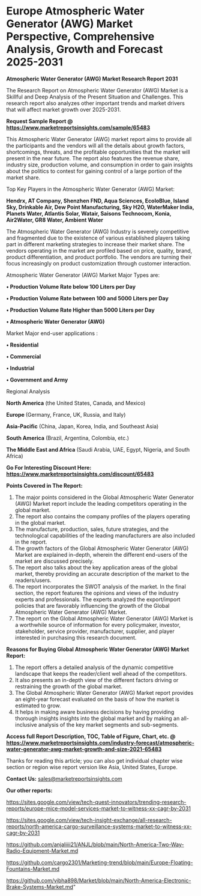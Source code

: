 # Europe Atmospheric Water Generator (AWG) Market Perspective, Comprehensive Analysis, Growth and Forecast 2025-2031

<strong>Atmospheric Water Generator (AWG) Market Research Report 2031</strong>

The Research Report on Atmospheric Water Generator (AWG) Market is a Skillful and Deep Analysis of the Present Situation and Challenges. This research report also analyzes other important trends and market drivers that will affect market growth over 2025-2031.

<strong>Request Sample Report @ <a href=https://www.marketreportsinsights.com/sample/65483>https://www.marketreportsinsights.com/sample/65483</a></strong>

This Atmospheric Water Generator (AWG) market report aims to provide all the participants and the vendors will all the details about growth factors, shortcomings, threats, and the profitable opportunities that the market will present in the near future. The report also features the revenue share, industry size, production volume, and consumption in order to gain insights about the politics to contest for gaining control of a large portion of the market share.

Top Key Players in the Atmospheric Water Generator (AWG) Market:

<strong>Hendrx, AT Company, Shenzhen FND, Aqua Sciences, EcoloBlue, Island Sky, Drinkable Air, Dew Point Manufacturing, Sky H2O, WaterMaker India, Planets Water, Atlantis Solar, Watair, Saisons Technocom, Konia, Air2Water, GR8 Water, Ambient Water</strong>

The Atmospheric Water Generator (AWG) Industry is severely competitive and fragmented due to the existence of various established players taking part in different marketing strategies to increase their market share. The vendors operating in the market are profiled based on price, quality, brand, product differentiation, and product portfolio. The vendors are turning their focus increasingly on product customization through customer interaction.

Atmospheric Water Generator (AWG) Market Major Types are:

<strong>• Production Volume Rate below 100 Liters per Day

• Production Volume Rate between 100 and 5000 Liters per Day

• Production Volume Rate Higher than 5000 Liters per Day

• Atmospheric Water Generator (AWG)</strong>

Market Major end-user applications :

<strong>• Residential

• Commercial

• Industrial

• Government and Army</strong>

Regional Analysis

</u><strong><b>North America</b></strong> (the United States, Canada, and Mexico)

<strong><b>Europe </b></strong>(Germany, France, UK, Russia, and Italy)

<strong><b>Asia-Pacific</b></strong> (China, Japan, Korea, India, and Southeast Asia)

<strong><b>South America</b></strong> (Brazil, Argentina, Colombia, etc.)

<strong><b>The Middle East and Africa</b></strong> (Saudi Arabia, UAE, Egypt, Nigeria, and South Africa)

<strong>Go For Interesting Discount Here: <a href=https://www.marketreportsinsights.com/discount/65483>https://www.marketreportsinsights.com/discount/65483</a></strong>

<strong>Points Covered in The Report:</strong>
<ol>
  <li>The major points considered in the Global Atmospheric Water Generator (AWG) Market report include the leading competitors operating in the global market.</li>
  <li>The report also contains the company profiles of the players operating in the global market.</li>
  <li>The manufacture, production, sales, future strategies, and the technological capabilities of the leading manufacturers are also included in the report.</li>
  <li>The growth factors of the Global Atmospheric Water Generator (AWG) Market are explained in-depth, wherein the different end-users of the market are discussed precisely.</li>
  <li>The report also talks about the key application areas of the global market, thereby providing an accurate description of the market to the readers/users.</li>
  <li>The report incorporates the SWOT analysis of the market. In the final section, the report features the opinions and views of the industry experts and professionals. The experts analyzed the export/import policies that are favorably influencing the growth of the Global Atmospheric Water Generator (AWG) Market.</li>
  <li>The report on the Global Atmospheric Water Generator (AWG) Market is a worthwhile source of information for every policymaker, investor, stakeholder, service provider, manufacturer, supplier, and player interested in purchasing this research document.</li>
</ol>
<strong>Reasons for Buying Global Atmospheric Water Generator (AWG) Market Report:</strong>

<ol>
  <li>The report offers a detailed analysis of the dynamic competitive landscape that keeps the reader/client well ahead of the competitors.</li>
  <li>It also presents an in-depth view of the different factors driving or restraining the growth of the global market.</li>
  <li>The Global Atmospheric Water Generator (AWG) Market report provides an eight-year forecast evaluated on the basis of how the market is estimated to grow.</li>
  <li>It helps in making aware business decisions by having providing thorough insights insights into the global market and by making an all-inclusive analysis of the key market segments and sub-segments.</li>
</ol>
<strong>Access full Report Description, TOC, Table of Figure, Chart, etc. @ <a href=https://www.marketreportsinsights.com/industry-forecast/atmospheric-water-generator-awg-market-growth-and-size-2021-65483>https://www.marketreportsinsights.com/industry-forecast/atmospheric-water-generator-awg-market-growth-and-size-2021-65483</a></strong>


Thanks for reading this article; you can also get individual chapter wise section or region wise report version like Asia, United States, Europe.

<strong>Contact Us:</strong>
sales@marketreportsinsights.com

<strong>Our other reports:</strong>

<a href=https://sites.google.com/view/tech-quest-innovators/trending-research-reports/europe-mice-model-services-market-to-witness-xx-cagr-by-2031>https://sites.google.com/view/tech-quest-innovators/trending-research-reports/europe-mice-model-services-market-to-witness-xx-cagr-by-2031</a>

<a href=https://sites.google.com/view/tech-insight-exchange/all-research-reports/north-america-cargo-surveillance-systems-market-to-witness-xx-cagr-by-2031>https://sites.google.com/view/tech-insight-exchange/all-research-reports/north-america-cargo-surveillance-systems-market-to-witness-xx-cagr-by-2031</a>

<a href=https://github.com/anjaliiii21/ANJL/blob/main/North-America-Two-Way-Radio-Equipment-Market.md>https://github.com/anjaliiii21/ANJL/blob/main/North-America-Two-Way-Radio-Equipment-Market.md</a>

<a href=https://github.com/cargo2301/Marketing-trend/blob/main/Europe-Floating-Fountains-Market.md>https://github.com/cargo2301/Marketing-trend/blob/main/Europe-Floating-Fountains-Market.md</a>

<a href=https://github.com/vibha898/Market/blob/main/North-America-Electronic-Brake-Systems-Market.md>https://github.com/vibha898/Market/blob/main/North-America-Electronic-Brake-Systems-Market.md</a>"
